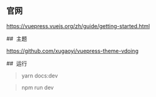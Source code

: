 ## 官网

https://vuepress.vuejs.org/zh/guide/getting-started.html

##  主题

https://github.com/xugaoyi/vuepress-theme-vdoing

##  运行

> yarn docs:dev

> npm run dev
